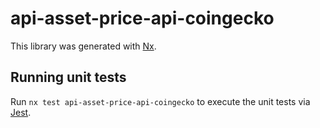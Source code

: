 # api-asset-price-api-coingecko

This library was generated with [Nx](https://nx.dev).

## Running unit tests

Run `nx test api-asset-price-api-coingecko` to execute the unit tests via [Jest](https://jestjs.io).
